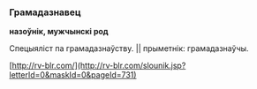 ### Грамадазнавец
**назоўнік, мужчынскі род**

Спецыяліст па грамадазнаўству. || прыметнік: грамадазнаўчы.

<a rel="author">[http://rv-blr.com/](http://rv-blr.com/slounik.jsp?letterId=0&maskId=0&pageId=731)</a>
